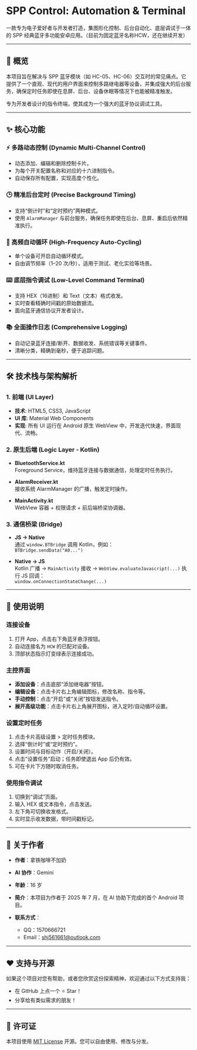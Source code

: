 # SPP Control: Automation & Terminal

一款专为电子爱好者与开发者打造，集图形化控制、后台自动化、底层调试于一体的 SPP 经典蓝牙多功能安卓应用。（目前为固定蓝牙名称HCW，还在继续开发）

---

## 📌 概览

本项目旨在解决与 SPP 蓝牙模块（如 HC-05、HC-06）交互时的常见痛点。它提供了一个直观、现代的用户界面来控制多路继电器等设备，并集成强大的后台服务，确保定时任务即使在息屏、后台、设备休眠等情况下也能被精准触发。

专为开发者设计的指令终端，使其成为一个强大的蓝牙协议调试工具。

---

## ✨ 核心功能

### ⚡️ 多路动态控制 (Dynamic Multi-Channel Control)
- 动态添加、编辑和删除控制卡片。
- 为每个开关配置名称和对应的十六进制指令。
- 自动保存所有配置，实现高度个性化。

### 🕒 精准后台定时 (Precise Background Timing)
- 支持“倒计时”和“定时预约”两种模式。
- 使用 `AlarmManager` 与前台服务，确保任务即使在后台、息屏、重启后依然精准执行。

### 🔄 高频自动循环 (High-Frequency Auto-Cycling)
- 单个设备可开启自动循环模式。
- 自由调节频率（1–20 次/秒），适用于测试、老化实验等场景。

### ⌨️ 底层指令调试 (Low-Level Command Terminal)
- 支持 HEX（16进制）和 Text（文本）格式收发。
- 实时查看精确时间戳的原始数据流。
- 面向蓝牙通信协议开发者设计。

### 📚 全面操作日志 (Comprehensive Logging)
- 自动记录蓝牙连接/断开、数据收发、系统错误等关键事件。
- 清晰分类，精确到毫秒，便于追踪问题。

---

## 🛠️ 技术栈与架构解析

### 1. 前端 (UI Layer)
- **技术**: HTML5, CSS3, JavaScript  
- **UI 库**: Material Web Components  
- **实现**: 所有 UI 运行在 Android 原生 WebView 中，开发迭代快速，界面现代、流畅。

### 2. 原生后端 (Logic Layer - Kotlin)
- **BluetoothService.kt**  
  Foreground Service，维持蓝牙连接与数据通信，处理定时任务执行。

- **AlarmReceiver.kt**  
  接收系统 AlarmManager 的广播，触发定时操作。

- **MainActivity.kt**  
  WebView 容器 + 权限请求 + 前后端桥梁协调器。

### 3. 通信桥梁 (Bridge)
- **JS → Native**  
  通过 `window.BTBridge` 调用 Kotlin，例如：  
  `BTBridge.sendData("A0...")`

- **Native → JS**  
  Kotlin 广播 → `MainActivity` 接收 → `WebView.evaluateJavascript(...)` 执行 JS 回调：  
  `window.onConnectionStateChange(...)`

---

## 🚀 使用说明

### 连接设备
1. 打开 App，点击右下角蓝牙悬浮按钮。
2. 自动连接名为 `HCW` 的已配对设备。
3. 顶部状态指示灯变绿表示连接成功。

### 主控界面
- **添加设备**：点击底部“添加继电器”按钮。
- **编辑设备**：点击卡片右上角编辑图标，修改名称、指令等。
- **手动控制**：点击“开启”或“关闭”按钮发送指令。
- **展开高级功能**：点击卡片右上角展开图标，进入定时/自动循环设置。

### 设置定时任务
1. 点击卡片高级设置 > 定时任务模块。
2. 选择“倒计时”或“定时预约”。
3. 设置时间与目标动作（开启/关闭）。
4. 点击“设置任务”启动；任务即使退出 App 后仍有效。
5. 可在卡片下方随时取消任务。

### 使用指令调试
1. 切换到“调试”页面。
2. 输入 HEX 或文本指令，点击发送。
3. 左下角可切换收发格式。
4. 实时显示收发数据，带时间戳标记。

---

## 👤 关于作者

- **作者**：拿铁咖啡不加奶  
- **AI 协作**：Gemini  
- **年龄**：16 岁  
- **简介**：本项目为作者于 2025 年 7 月，在 AI 协助下完成的首个 Android 项目。

- **联系方式**：
  - QQ：1570666721  
  - Email：shj561661@outlook.com  

---

## ❤️ 支持与开源

如果这个项目对您有帮助，或者您欣赏这份探索精神，欢迎通过以下方式支持我：

- 在 GitHub 上点一个 ⭐ Star！
- 分享给有类似需求的朋友！

---

## 📄 许可证

本项目使用 [MIT License](https://opensource.org/licenses/MIT) 开源。您可以自由使用、修改与分发。

